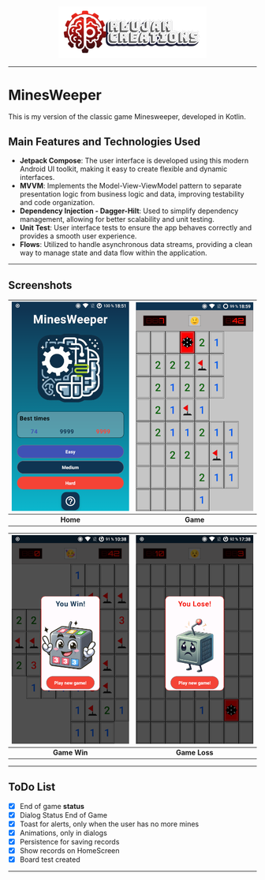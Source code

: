 <p align="center">
  <a href="https://rlujancreations.es/" target="blank"><img src="./githubimages/logo.png" width="300px" alt="RLujanCreations Logo" /></a>
</p>

---

# MinesWeeper
This is my version of the classic game Minesweeper, developed in Kotlin.

## Main Features and Technologies Used

- **Jetpack Compose**: The user interface is developed using this modern Android UI toolkit, making it easy to create flexible and dynamic interfaces.
- **MVVM**: Implements the Model-View-ViewModel pattern to separate presentation logic from business logic and data, improving testability and code organization.
- **Dependency Injection - Dagger-Hilt**: Used to simplify dependency management, allowing for better scalability and unit testing.
- **Unit Test**: User interface tests to ensure the app behaves correctly and provides a smooth user experience.
- **Flows**: Utilized to handle asynchronous data streams, providing a clean way to manage state and data flow within the application.

---

## Screenshots

| ![Home Screen](./githubimages/home.png) | ![Game Screen](./githubimages/game.png) |
|:---------------------------------------:|:--------------------------------------:|
|                 **Home**                |                **Game**                |

| ![Game Win Screen](./githubimages/wingame.png) | ![Game Loss Screen](./githubimages/losegame.png) |
|:----------------------------------------------:|:------------------------------------------------:|
|                 **Game Win**                   |                 **Game Loss**                    |

---

## ToDo List

- [X] End of game **status**
- [X] Dialog Status End of Game
- [X] Toast for alerts, only when the user has no more mines
- [X] Animations, only in dialogs
- [X] Persistence for saving records
- [X] Show records on HomeScreen
- [X] Board test created

---
